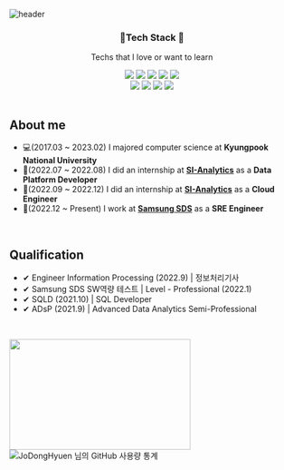 ![header](https://capsule-render.vercel.app/api?type=waving&color=12c2e9&height=180&section=header&text=Hi!%20I'm%20DongHyeon&fontColor=fff&fontSize=50)

<h3 align="center"> 🌳Tech Stack 🌳</h3>
<p align="center">Techs that I love or want to learn</p>
<div align="center">
  <img src="https://img.shields.io/badge/C-A8B9CC?style=flat-square&logo=C&logoColor=white"/></a>
  <img src="https://img.shields.io/badge/C++-00599C?style=flat-square&logo=C%2B%2B&logoColor=white"/></a>
  <img src="https://img.shields.io/badge/Python-3766AB?style=flat-square&logo=Python&logoColor=white"/></a>
  <img src="https://img.shields.io/badge/Rust-000000?style=flat-square&logo=Rust&logoColor=white"/></a>
  <img src="https://img.shields.io/badge/Go-00ADD8?style=flat-square&logo=Go&logoColor=white"/></a>
  <br/>
  <img src="https://img.shields.io/badge/Kubernetes-326CE5?style=flat-square&logo=Kubernetes&logoColor=white"/></a>
  <img src="https://img.shields.io/badge/OpenStack-ED1944?style=flat-square&logo=OpenStack&logoColor=white"/></a>
  <img src="https://img.shields.io/badge/Terraform-7B42BC?style=flat-square&logo=Terraform&logoColor=white"/></a>
  <img src="https://img.shields.io/badge/Ansible-EE0000?style=flat-square&logo=Ansible&logoColor=white"/></a>
</div>

<br/>

## About me
- 💻(2017.03 ~ 2023.02) I majored computer science at **Kyungpook National University**
- :seedling:(2022.07 ~ 2022.08) I did an internship at [**SI-Analytics**](https://www.si-analytics.ai/) as a **Data Platform Developer**
- :seedling:(2022.09 ~ 2022.12) I did an internship at [**SI-Analytics**](https://www.si-analytics.ai/) as a **Cloud Engineer**
- 🌳(2022.12 ~ Present) I work at [**Samsung SDS**](https://www.samsungsds.com/kr/index.html) as a **SRE Engineer**
<br/>

## Qualification
- ✔ Engineer Information Processing (2022.9) | 정보처리기사
- ✔ Samsung SDS SW역량 테스트 | Level - Professional (2022.1)
- ✔ SQLD (2021.10) | SQL Developer
- ✔ ADsP (2021.9) |  Advanced Data Analytics Semi-Professional

<br/>

<a href="https://solved.ac/rhsnfl1122"><img height="195px" width="320px" src="http://mazassumnida.wtf/api/v2/generate_badge?boj=rhsnfl1122" /></a>
![JoDongHyuen 님의 GitHub 사용량 통계](https://github-readme-stats.vercel.app/api?username=JoDongHyuen&bg_color=30,2cd8d5,c5c1ff,ffbac3&title_color=fff&text_color=fff)
